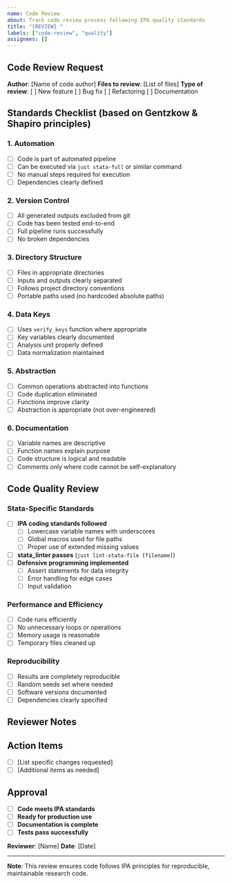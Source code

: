 ```yaml
---
name: Code Review
about: Track code review process following IPA quality standards
title: "[REVIEW] "
labels: ["code-review", "quality"]
assignees: []
---
```


## Code Review Request

**Author**: [Name of code author]
**Files to review**: [List of files]
**Type of review**: [ ] New feature [ ] Bug fix [ ] Refactoring [ ] Documentation

## Standards Checklist (based on Gentzkow & Shapiro principles)

### 1. Automation

- [ ] Code is part of automated pipeline
- [ ] Can be executed via `just stata-full` or similar command
- [ ] No manual steps required for execution
- [ ] Dependencies clearly defined

### 2. Version Control

- [ ] All generated outputs excluded from git
- [ ] Code has been tested end-to-end
- [ ] Full pipeline runs successfully
- [ ] No broken dependencies

### 3. Directory Structure

- [ ] Files in appropriate directories
- [ ] Inputs and outputs clearly separated
- [ ] Follows project directory conventions
- [ ] Portable paths used (no hardcoded absolute paths)

### 4. Data Keys

- [ ] Uses `verify_keys` function where appropriate
- [ ] Key variables clearly documented
- [ ] Analysis unit properly defined
- [ ] Data normalization maintained

### 5. Abstraction

- [ ] Common operations abstracted into functions
- [ ] Code duplication eliminated
- [ ] Functions improve clarity
- [ ] Abstraction is appropriate (not over-engineered)

### 6. Documentation

- [ ] Variable names are descriptive
- [ ] Function names explain purpose
- [ ] Code structure is logical and readable
- [ ] Comments only where code cannot be self-explanatory

## Code Quality Review

### Stata-Specific Standards

- [ ] **IPA coding standards followed**
  - [ ] Lowercase variable names with underscores
  - [ ] Global macros used for file paths
  - [ ] Proper use of extended missing values
- [ ] **stata_linter passes** (`just lint-stata-file [filename]`)
- [ ] **Defensive programming implemented**
  - [ ] Assert statements for data integrity
  - [ ] Error handling for edge cases
  - [ ] Input validation

### Performance and Efficiency

- [ ] Code runs efficiently
- [ ] No unnecessary loops or operations
- [ ] Memory usage is reasonable
- [ ] Temporary files cleaned up

### Reproducibility

- [ ] Results are completely reproducible
- [ ] Random seeds set where needed
- [ ] Software versions documented
- [ ] Dependencies clearly specified

## Reviewer Notes
<!-- Detailed feedback, suggestions for improvement, praise for good practices -->

## Action Items

- [ ] [List specific changes requested]
- [ ] [Additional items as needed]

## Approval

- [ ] **Code meets IPA standards**
- [ ] **Ready for production use**
- [ ] **Documentation is complete**
- [ ] **Tests pass successfully**

**Reviewer**: [Name]
**Date**: [Date]

---
**Note**: This review ensures code follows IPA principles for reproducible, maintainable research code.
